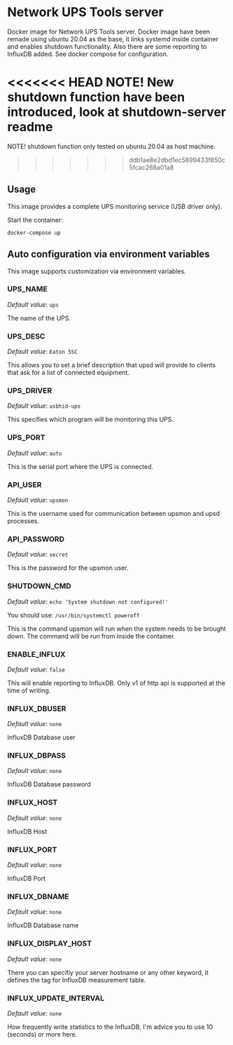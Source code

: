 # Network UPS Tools server

Docker image for Network UPS Tools server. Docker image have been remade using ubuntu 20.04 as the base, it links systemd inside container and enables shutdown functionality. Also there are some reporting to InfluxDB added. See docker compose for configuration.

<<<<<<< HEAD
NOTE! New shutdown function have been introduced, look at shutdown-server readme
=======
NOTE! shutdown function only tested on ubuntu 20.04 as host machine.
>>>>>>> ddb1ae8e2dbd1ec5899433f850c5fcac268a01a8

## Usage

This image provides a complete UPS monitoring service (USB driver only).

Start the container:

```console
docker-compose up
```

## Auto configuration via environment variables

This image supports customization via environment variables.

### UPS_NAME

*Default value*: `ups`

The name of the UPS.

### UPS_DESC

*Default value*: `Eaton 5SC`

This allows you to set a brief description that upsd will provide to clients that ask for a list of connected equipment.

### UPS_DRIVER

*Default value*: `usbhid-ups`

This specifies which program will be monitoring this UPS.

### UPS_PORT

*Default value*: `auto`

This is the serial port where the UPS is connected.

### API_USER

*Default value*: `upsmon`

This is the username used for communication between upsmon and upsd processes.

### API_PASSWORD

*Default value*: `secret`

This is the password for the upsmon user.

### SHUTDOWN_CMD

*Default value*: `echo 'System shutdown not configured!'`

You should use: `/usr/bin/systemctl poweroff`

This is the command upsmon will run when the system needs to be brought down. The command will be run from inside the container.

### ENABLE_INFLUX

*Default value*: `false`

This will enable reporting to InfluxDB. Only v1 of http api is supported at the time of writing.

### INFLUX_DBUSER

*Default value*: `none`

InfluxDB Database user

### INFLUX_DBPASS

*Default value*: `none`

InfluxDB Database password

### INFLUX_HOST

*Default value*: `none`

InfluxDB Host

### INFLUX_PORT

*Default value*: `none`

InfluxDB Port

### INFLUX_DBNAME

*Default value*: `none`

InfluxDB Database name

### INFLUX_DISPLAY_HOST

*Default value*: `none`

There you can specifiy your server hostname or any other keyword, it defines the tag for InfluxDB measurement table.

### INFLUX_UPDATE_INTERVAL

*Default value*: `none`

How frequently write statistics to the InfluxDB, I'm advice you to use 10 (seconds) or more here.
